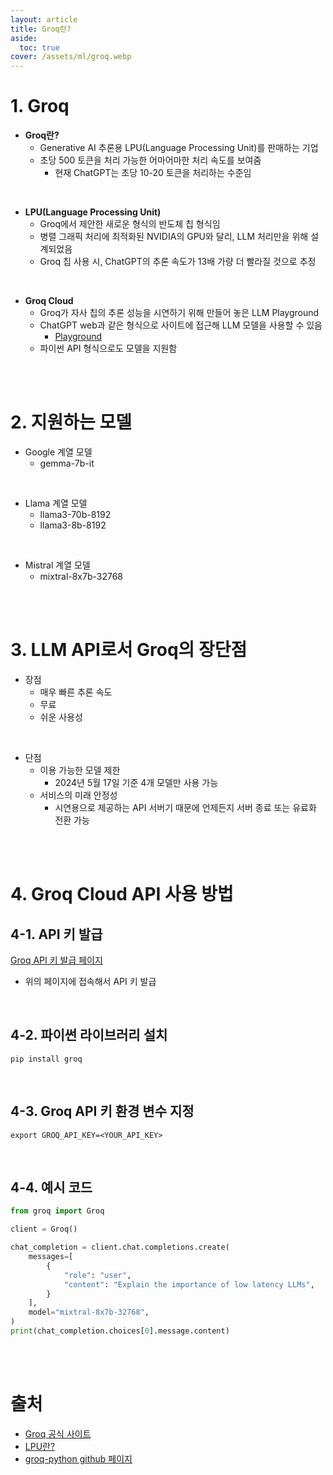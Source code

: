 ```yaml
---
layout: article
title: Groq란?
aside:
  toc: true
cover: /assets/ml/groq.webp
---
```



# 1. Groq 

- **Groq란?**
	- Generative AI 추론용 LPU(Language Processing Unit)를 판매하는 기업 
	- 초당 500 토큰을 처리 가능한 어마어마한 처리 속도를 보여줌 
		- 현재 ChatGPT는 초당 10-20 토큰을 처리하는 수준임 

<br>

- **LPU(Language Processing Unit)**
	- Groq에서 제안한 새로운 형식의 반도체 칩 형식임 
	- 병렬 그래픽 처리에 최적화된 NVIDIA의 GPU와 달리, LLM 처리만을 위해 설계되었음 
	- Groq 칩 사용 시, ChatGPT의 추론 속도가 13배 가량 더 빨라질 것으로 추정

<br> 

- **Groq Cloud** 
	- Groq가 자사 칩의 추론 성능을 시연하기 위해 만들어 놓은 LLM Playground 
	- ChatGPT web과 같은 형식으로 사이트에 접근해 LLM 모델을 사용할 수 있음 
		- [Playground](https://console.groq.com/playground?model=llama3-70b-8192)
	- 파이썬 API 형식으로도 모델을 지원함 


<br>

<br>


# 2. 지원하는 모델 

- Google 계열 모델 
	- gemma-7b-it

<br>

- Llama 계열 모델 
	- llama3-70b-8192
	- llama3-8b-8192

<br>

- Mistral 계열 모델 
	- mixtral-8x7b-32768



<br>

<br>

# 3. LLM API로서 Groq의 장단점 


- 장점 
	- 매우 빠른 추론 속도 
	- 무료 
	- 쉬운 사용성 

<br>

- 단점 
	- 이용 가능한 모델 제한
		- 2024년 5월 17일 기준 4개 모델만 사용 가능 
	- 서비스의 미래 안정성 
		- 시연용으로 제공하는 API 서버기 때문에 언제든지 서버 종료 또는 유료화 전환 가능 


<br>

<br>


# 4. Groq Cloud API 사용 방법 


## 4-1. API 키 발급 

[Groq API 키 발급 페이지](https://console.groq.com/keys)

- 위의 페이지에 접속해서  API 키 발급 

<br>

## 4-2. 파이썬 라이브러리 설치 

```shell 
pip install groq
```

<br>

## 4-3. Groq API 키 환경 변수 지정 

```shell
export GROQ_API_KEY=<YOUR_API_KEY>
```

<br>

## 4-4. 예시 코드 

```python
from groq import Groq

client = Groq()

chat_completion = client.chat.completions.create(
    messages=[
        {
            "role": "user",
            "content": "Explain the importance of low latency LLMs",
        }
    ],
    model="mixtral-8x7b-32768",
)
print(chat_completion.choices[0].message.content)
```

<br>

<br>


# 출처


- [Groq 공식 사이트](https://wow.groq.com/why-groq/)
- [LPU란?](https://tradingclue.kr/lpu%EC%97%90-%EB%8C%80%ED%95%98%EC%97%AC/)
- [groq-python github 페이지](https://github.com/groq/groq-python)
 
  
<br>

<br>